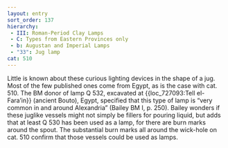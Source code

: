```yaml
---
layout: entry
sort_order: 137
hierarchy:
 - III: Roman-Period Clay Lamps
 - C: Types from Eastern Provinces only
 - b: Augustan and Imperial Lamps
 - "33": Jug lamp
cat: 510
---
```


Little is known about these curious lighting devices in the shape of a jug. Most of the few published ones come from Egypt, as is the case with cat. 510. The BM donor of lamp Q 532, excavated at {{loc_727093:Tell el-Fara’in}} (ancient Bouto), Egypt, specified that this type of lamp is “very common in and around Alexandria” (Bailey BM I, p. 250). Bailey wonders if these juglike vessels might not simply be fillers for pouring liquid, but adds that at least Q 530 has been used as a lamp, for there are burn marks around the spout. The substantial burn marks all around the wick-hole on cat. 510 confirm that those vessels could be used as lamps.
